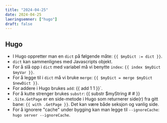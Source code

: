 ```yaml
---
title: "2024-04-25"
date: 2024-04-25
laeringsemner: ["hugo"]
draft: false
---
```

## Hugo
* I Hugo oppretter man en `dict` på følgende måte: `{{ $myDict := dict }}`.
* `dict` kan sammenlignes med Javascripts objekt.
* For å slå opp i `dict` med variabel må vi benytte `index`: `{{ index $myDict $myVar }}`.
* For å legge til i `dict` må vi bruke `merge`: `{{ $myDict = merge $myDict $newDict }}`.
* For addere i Hugo brukes `add`: {{ add 1 1 }}`.
* For å kutte strenger brukes `substr`: {{ substr $myString # # }}
* `.Site.GetPage` er en side-metode i Hugo som returnerer side(r) fra gitt bane: `{{ with .GetPage }}`. Det kan være både seksjon og vanlig side.
* For å ignorere "cache" under bygging kan man legge til `--ignoreCache`: `hugo server --ignoreCache`.
